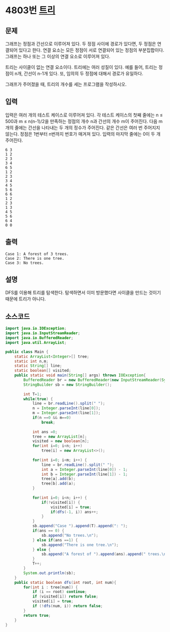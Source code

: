 # 4803번 [트리](https://www.acmicpc.net/problem/4803)

## 문제
그래프는 정점과 간선으로 이루어져 있다. 두 정점 사이에 경로가 있다면, 두 정점은 연결되어 있다고 한다. 연결 요소는 모든 정점이 서로 연결되어 있는 정점의 부분집합이다. 그래프는 하나 또는 그 이상의 연결 요소로 이루어져 있다.

트리는 사이클이 없는 연결 요소이다. 트리에는 여러 성질이 있다. 예를 들어, 트리는 정점이 n개, 간선이 n-1개 있다. 또, 임의의 두 정점에 대해서 경로가 유일하다.

그래프가 주어졌을 때, 트리의 개수를 세는 프로그램을 작성하시오.
## 입력
입력은 여러 개의 테스트 케이스로 이루어져 있다. 각 테스트 케이스의 첫째 줄에는 n ≤ 500과 m ≤ n(n-1)/2을 만족하는 정점의 개수 n과 간선의 개수 m이 주어진다. 다음 m개의 줄에는 간선을 나타내는 두 개의 정수가 주어진다. 같은 간선은 여러 번 주어지지 않는다. 정점은 1번부터 n번까지 번호가 매겨져 있다. 입력의 마지막 줄에는 0이 두 개 주어진다.
```
6 3
1 2
2 3
3 4
6 5
1 2
2 3
3 4
4 5
5 6
6 6
1 2
2 3
1 3
4 5
5 6
6 4
0 0
```
## 출력
```
Case 1: A forest of 3 trees.
Case 2: There is one tree.
Case 3: No trees.
```
## 설명
DFS를 이용해 트리를 탐색한다.
탐색하면서 이미 방문했다면 사이클을 만드는 것이기 때문에 트리가 아니다.
## 소스코드
```java
import java.io.IOException;
import java.io.InputStreamReader;
import java.io.BufferedReader;
import java.util.ArrayList;

public class Main {
	static ArrayList<Integer>[] tree;
	static int n,m;
	static String[] line;
	static boolean[] visited;
	public static void main(String[] args) throws IOException{
		BufferedReader br = new BufferedReader(new InputStreamReader(System.in));
		StringBuilder sb = new StringBuilder();
		
		int T=1;
		while(true) {
			line = br.readLine().split(" ");
			n = Integer.parseInt(line[0]);
			m = Integer.parseInt(line[1]);
			if(n ==0 && m==0)
				break;
			
			int ans =0;
			tree = new ArrayList[n];
			visited = new boolean[n];
			for(int i=0; i<n; i++)
				tree[i] = new ArrayList<>();
			
			for(int i=0; i<m; i++) {
				line = br.readLine().split(" ");
				int a = Integer.parseInt(line[0]) - 1;
				int b = Integer.parseInt(line[1]) - 1;
				tree[a].add(b);
				tree[b].add(a);
			}
			
			for(int i=0; i<n; i++) {
				if(!visited[i]) {
					visited[i] = true;
					if(dfs(-1, i)) ans++;
				}
			}
			sb.append("Case ").append(T).append(": ");
			if(ans == 0) {
				sb.append("No trees.\n");
			} else if(ans ==1) {
				sb.append("There is one tree.\n");
			} else {
				sb.append("A forest of ").append(ans).append(" trees.\n");
			}
			T++;
		}
		System.out.println(sb);
	}
	public static boolean dfs(int root, int num){
		for(int i : tree[num]) {
			if (i == root) continue;
			if (visited[i]) return false;
			visited[i] = true;
			if (!dfs(num, i)) return false;
		}
		return true;
	}
}

```


